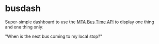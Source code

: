 # busdash

Super-simple dashboard to use the [MTA Bus Time API](http://bustime.mta.info/wiki/Developers/SIRIIntro) to display one thing and one thing only:


"When is the next bus coming to my local stop?"
